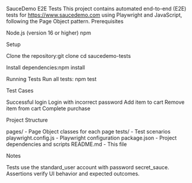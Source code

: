 SauceDemo E2E Tests
This project contains automated end-to-end (E2E) tests for https://www.saucedemo.com using Playwright and JavaScript, following the Page Object pattern.
Prerequisites

Node.js (version 16 or higher)
npm

Setup

Clone the repository:git clone <repository-url>
cd saucedemo-tests


Install dependencies:npm install



Running Tests
Run all tests:
npm test

Test Cases

Successful login
Login with incorrect password
Add item to cart
Remove item from cart
Complete purchase

Project Structure

pages/ - Page Object classes for each page
tests/ - Test scenarios
playwright.config.js - Playwright configuration
package.json - Project dependencies and scripts
README.md - This file

Notes

Tests use the standard_user account with password secret_sauce.
Assertions verify UI behavior and expected outcomes.

